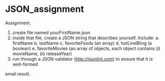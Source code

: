 # JSON_assignment
Assignment.

1. create file named yourFirstName.json 
2. inside that file, create a JSON string that describes yourself. Include:
    a. firstName
    b. lastName
    c. favoriteFoods (an array)
    d. hotLineBling (a boolean)
    e. favoriteMovies (an array of objects, each object contains (i) movieName, (ii) releaseYear)
3. run through a JSON validator (http://jsonlint.com) to ensure that it is well-formed

email result.
